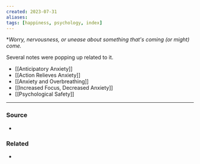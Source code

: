 ```yaml
---
created: 2023-07-31
aliases: 
tags: [happiness, psychology, index]
---
```

**Worry, nervousness, or unease about something that's coming (or *might*) come.*

Several notes were popping up related to it.
- [[Anticipatory Anxiety]]
- [[Action Relieves Anxiety]]
- [[Anxiety and Overbreathing]]
- [[Increased Focus, Decreased Anxiety]]
- [[Psychological Safety]]

---
### Source
- 

### Related
- 
 